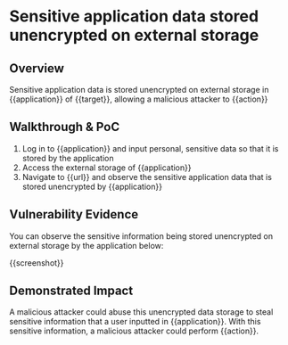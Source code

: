 # Sensitive application data stored unencrypted on external storage
## Overview
<!--
Provide a 1-2 sentence description - see http://cveproject.github.io/docs/content/key-details-phrasing.pdf for tips

This format is a good guide:
[VULNTYPE] in [COMPONENT] in [APPLICATION] allows [ATTACKER] to [IMPACT] via [VECTOR]


-->
Sensitive application data is stored unencrypted on external storage in {{application}} of {{target}}, allowing a malicious attacker to {{action}}

## Walkthrough & PoC
<!--
Provide a step-by-step walkthrough on how to access the vulnerable injection point, and how to exploit the vulnerability.
Adding a dot-pointed walkthrough with relevant screenshots will speed triage time and result in faster rewards!

Example:

1. Login to in-scope asset at <www.inscope.com/login>
1. Browse to account page
1. Modify ID token to add single quote
1. View error which states 'SQL Syntax Error'
1. Replace ID value with `1' waitfor delay '00:00:10'; `
-->

1. Log in to {{application}} and input personal, sensitive data so that it is stored by the application
1. Access the external storage of {{application}}
1. Navigate to {{url}} and observe the sensitive application data that is stored unencrypted by {{application}}


## Vulnerability Evidence
<!--
Your submission MUST include evidence of the vulnerability and not be theoretical in nature.

For sensitive application data being stored unencrypted, please include a screenshot of the data being store unencrypted by the application.
-->

You can observe the sensitive information being stored unencrypted on external storage by the application below:

{{screenshot}}
## Demonstrated Impact
<!--
Attempt to abuse the sensitive data exposure by demonstrating that the unencrypted data could be used by a malicious attacker in some impactful way, and that there is a reliable way in which the malicious attacker could gain access to the external storage repository. If this is possible, provide a full proof-of-concept here.
-->

A malicious attacker could abuse this unencrypted data storage to steal sensitive information that a user inputted in {{application}}. With this sensitive information, a malicious attacker could perform {{action}}.
